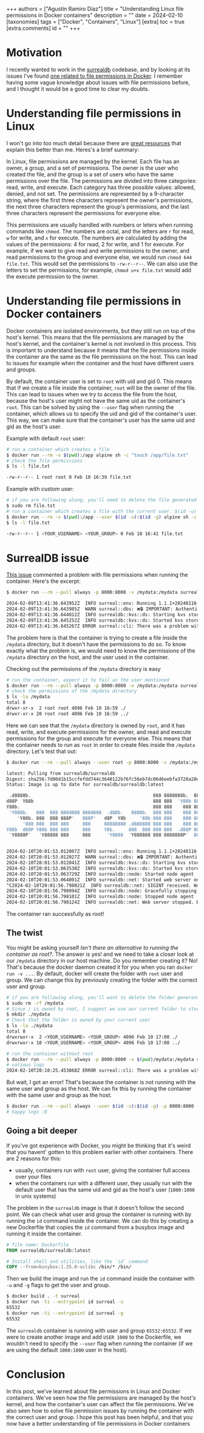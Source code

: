 +++
authors = ["Agustín Ramiro Díaz"]
title = "Understanding Linux file permissions in Docker containers"
description = ""
date = 2024-02-10
[taxonomies]
tags = ["Docker", "Containers", "Linux"]
[extra]
toc = true
[extra.comments]
id = ""
+++

# Motivation

I recently wanted to work in the [surrealdb](https://github.com/surrealdb/surrealdb) codebase, and by looking at its issues I've found [one related to file permissions in Docker](https://github.com/surrealdb/surrealdb/issues/3468). I remember having some vague knowledge about issues with file permissions before, and I thought it would be a good time to clear my doubts.

# Understanding file permissions in Linux

I won't go into too much detail because there are [great resources](https://linuxhandbook.com/linux-file-permissions/) that explain this better than me. Heres's a brief summary:

In Linux, file permissions are managed by the kernel. Each file has an owner, a group, and a set of permissions. The owner is the user who created the file, and the group is a set of users who have the same permissions over the file. The permissions are divided into three categories: read, write, and execute. Each category has three possible values: allowed, denied, and not set. The permissions are represented by a 9-character string, where the first three characters represent the owner's permissions, the next three characters represent the group's permissions, and the last three characters represent the permissions for everyone else.

This permissions are usually handled with numbers or leters when running commands like `chmod`. The numbers are octal, and the letters are `r` for read, `w` for write, and `x` for execute. The numbers are calculated by adding the values of the permissions: 4 for read, 2 for write, and 1 for execute. For example, if we want to give read and write permissions to the owner, and read permissions to the group and everyone else, we would run `chmod 644 file.txt`. This would set the permissions to `-rw-r--r--`. We can also use the letters to set the permissions, for example, `chmod u+x file.txt` would add the execute permission to the owner.

# Understanding file permissions in Docker containers

Docker containers are isolated environments, but they still run on top of the host's kernel. This means that the file permissions are managed by the host's kernel, and the container's kernel is not involved in this process. This is important to understand because it means that the file permissions inside the container are the same as the file permissions on the host. This can lead to issues for example when the container and the host have different users and groups.

By default, the container user is set to `root` with uid and gid 0. This means that if we create a file inside the container, `root` will be the owner of the file. This can lead to issues when we try to access the file from the host, because the host's user might not have the same uid as the container's `root`. This can be solved by using the `--user` flag when running the container, which allows us to specify the uid and gid of the container's user. This way, we can make sure that the container's user has the same uid and gid as the host's user.

Example with default `root` user:

```sh
# run a container which creates a file
$ docker run --rm -v $(pwd):/app alpine sh -c "touch /app/file.txt"
# check the file permissions
$ ls -l file.txt

-rw-r--r-- 1 root root 0 Feb 10 16:39 file.txt
```

Example with custom user:

```sh
# if you are following along, you'll need to delete the file generated previously
$ sudo rm file.txt
# run a container which creates a file with the current user. $(id -u) and $(id -g) are used to get the current user's uid and gid
$ docker run --rm -v $(pwd):/app --user $(id -u):$(id -g) alpine sh -c "touch /app/file.txt"
$ ls -l file.txt

-rw-r--r-- 1 <YOUR_USERNAME> <YOUR_GROUP> 0 Feb 10 16:41 file.txt
```

# SurrealDB issue

[This issue](https://github.com/surrealdb/surrealdb/issues/3468) commented a problem with file permissions when running the container. Here's the excerpt:

```sh
$ docker run --rm --pull always -p 8000:8000 -v /mydata:/mydata surrealdb/surrealdb:latest start file:/mydata/mydatabase.db

2024-02-09T13:41:36.643952Z  INFO surreal::env: Running 1.1.1+20240116.b261047 for linux on x86_64
2024-02-09T13:41:36.643985Z  WARN surreal::dbs: ❌🔒 IMPORTANT: Authentication is disabled. This is not recommended for production use. 🔒❌
2024-02-09T13:41:36.644012Z  INFO surrealdb::kvs::ds: Starting kvs store at file:///mydata/mydatabase.db
2024-02-09T13:41:36.645252Z  INFO surrealdb::kvs::ds: Started kvs store at file:///mydata/mydatabase.db
2024-02-09T13:41:36.645267Z ERROR surreal::cli: There was a problem with the database: There was a problem with a datastore transaction: Failed to create RocksDB directory: `Os { code: 13, kind: PermissionDenied, message: "Permission denied" }`.
```

The problem here is that the container is trying to create a file inside the `/mydata` directory, but it doesn't have the permissions to do so. To know exactly what the problem is, we would need to know the permissions of the `/mydata` directory on the host, and the user used in the container.

Checking out the permissions of the `/mydata` directory is easy

```sh
# run the container, expect it to fail as the user mentioned
$ docker run --rm --pull always -p 8000:8000 -v /mydata:/mydata surrealdb/surrealdb:latest start file:/mydata/mydatabase.db
# check the permissions of the /mydata directory
$ ls -la /mydata
total 8
drwxr-xr-x  2 root root 4096 Feb 10 16:59 ./
drwxr-xr-x 20 root root 4096 Feb 10 16:59 ../
```

Here we can see that the `/mydata` directory is owned by `root`, and it has read, write, and execute permissions for the owner, and read and execute permissions for the group and execute for everyone else. This means that the container needs to run as `root` in order to create files inside the `/mydata` directory. Let's test that out:

```sh
$ docker run --rm --pull always --user root -p 8000:8000 -v /mydata:/mydata surrealdb/surrealdb:latest start file:/mydata/mydatabase.db

latest: Pulling from surrealdb/surrealdb
Digest: sha256:7d00d1b15ccfefdd744c3640122b76fc56eb7dc06d6eebfa3728a28eb1bbaa69
Status: Image is up to date for surrealdb/surrealdb:latest

 .d8888b.                                             888 8888888b.  888888b.
d88P  Y88b                                            888 888  'Y88b 888  '88b
Y88b.                                                 888 888    888 888  .88P
 'Y888b.   888  888 888d888 888d888  .d88b.   8888b.  888 888    888 8888888K.
    'Y88b. 888  888 888P'   888P'   d8P  Y8b     '88b 888 888    888 888  'Y88b
      '888 888  888 888     888     88888888 .d888888 888 888    888 888    888
Y88b  d88P Y88b 888 888     888     Y8b.     888  888 888 888  .d88P 888   d88P
 'Y8888P'   'Y88888 888     888      'Y8888  'Y888888 888 8888888P'  8888888P'


2024-02-10T20:01:53.012007Z  INFO surreal::env: Running 1.1.1+20240116.b261047 for linux on x86_64
2024-02-10T20:01:53.012027Z  WARN surreal::dbs: ❌🔒 IMPORTANT: Authentication is disabled. This is not recommended for production use. 🔒❌
2024-02-10T20:01:53.012041Z  INFO surrealdb::kvs::ds: Starting kvs store at file:///mydata/mydatabase.db
2024-02-10T20:01:53.063538Z  INFO surrealdb::kvs::ds: Started kvs store at file:///mydata/mydatabase.db
2024-02-10T20:01:53.063729Z  INFO surrealdb::node: Started node agent
2024-02-10T20:01:53.064001Z  INFO surrealdb::net: Started web server on 0.0.0.0:8000
^C2024-02-10T20:01:56.798021Z  INFO surrealdb::net: SIGINT received. Waiting for graceful shutdown... A second signal will force an immediate shutdown
2024-02-10T20:01:56.798094Z  INFO surrealdb::node: Gracefully stopping node agent
2024-02-10T20:01:56.798101Z  INFO surrealdb::node: Stopped node agent
2024-02-10T20:01:56.798124Z  INFO surrealdb::net: Web server stopped. Bye!
```

The container ran successfully as root!

## The twist

You might be asking yourself _Isn't there an alternative to running the container as root?_. The answer is yes! and we need to take a closer look at our `/mydata` directory in our host machine. Do you remember creating it? No! That's because the docker daemon created it for you when you ran `docker run -v ...`. By default, docker will create the folder with `root` user and group. We can change this by previously creating the folder with the correct user and group.

```sh
# if you are following along, you'll want to delete the folder generated previously
$ sudo rm -rf /mydata
# Since / is owned by root, I suggest we use our current folder to store the data
$ mkdir ./mydata
# Check that the folder is owned by your current user
$ ls -la ./mydata
total 8
drwxrwxr-x  2 <YOUR_USERNAME> <YOUR_GROUP> 4096 Feb 10 17:08 ./
drwxrwxr-x 10 <YOUR_USERNAME> <YOUR_GROUP> 4096 Feb 10 17:08 ../

# run the container without root
$ docker run --rm --pull always -p 8000:8000 -v $(pwd)/mydata:/mydata surrealdb/surrealdb:latest start file:/mydata/mydatabase.db
# various logs
2024-02-10T20:10:25.453868Z ERROR surreal::cli: There was a problem with the database: There was a problem with a datastore transaction: Failed to create RocksDB directory: `Os { code: 13, kind: PermissionDenied, message: "Permission denied" }`.
```

But wait, I got an error! That's because the container is not running with the same user and group as the host. We can fix this by running the container with the same user and group as the host.

```sh
$ docker run --rm --pull always --user $(id -u):$(id -g) -p 8000:8000 -v $(pwd)/mydata:/mydata surrealdb/surrealdb:latest start file:/mydata/mydatabase.db
# happy logs :D
```

## Going a bit deeper

If you've got experience with Docker, you might be thinking that it's weird that you havent' gotten to this problem earlier with other containers. There are 2 reasons for this:

- usually, containers run with `root` user, giving the container full access over your files
- when the containers run with a different user, they usually run with the default user that has the same uid and gid as the host's user (`1000:1000` in unix systems)

The problem in the `surrealdb` image is that it doesn't follow the second point. We can check what user and group the container is running with by running the `id` command inside the container. We can do this by creating a new Dockerfile that copies the `id` command from a busybox image and running it inside the container.

```Dockerfile
# file name: Dockerfile
FROM surrealdb/surrealdb:latest

# Install shell and utilities, like the `id` command
COPY --from=busybox:1.35.0-uclibc /bin/* /bin/
```

Then we build the image and run the `id` command inside the container with `-u` and `-g` flags to get the user and group.

```sh
$ docker build . -t surreal
$ docker run -ti --entrypoint id surreal -u
65532
$ docker run -ti --entrypoint id surreal -g
65532
```

The `surrealdb` container is running with user and group `65532:65532`. If we were to create another image and add `USER 1000` to the Dockerfile, we wouldn't need to specify the `--user` flag when running the container (if we are using the default `1000:1000` user in the host).

# Conclusion

In this post, we've learned about file permissions in Linux and Docker containers. We've seen how the file permissions are managed by the host's kernel, and how the container's user can affect the file permissions. We've also seen how to solve file permission issues by running the container with the correct user and group. I hope this post has been helpful, and that you now have a better understanding of file permissions in Docker containers
